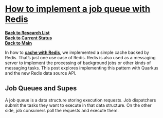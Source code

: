 # **[How to implement a job queue with Redis](https://quarkus.io/blog/redis-job-queue/)**

**[Back to Research List](../../../research//research_list.md)**\
**[Back to Current Status](../../../development/status/weekly/current_status.md)**\
**[Back to Main](../../../README.md)**

In how to **[cache with Redis](https://quarkus.io/blog/redis-api-intro/)**, we implemented a simple cache backed by Redis.
That’s just one use case of Redis. Redis is also used as a messaging server to implement the processing of background jobs or other kinds of messaging tasks. This post explores implementing this pattern with Quarkus and the new Redis data source API.

## Job Queues and Supes

A job queue is a data structure storing execution requests. Job dispatchers submit the tasks they want to execute in that data structure. On the other side, job consumers poll the requests and execute them.
